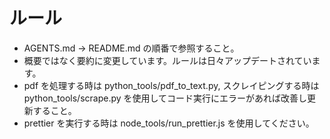 # ルール

- AGENTS.md → README.md の順番で参照すること。
- 概要ではなく要約に変更しています。ルールは日々アップデートされています。
- pdf を処理する時は python_tools/pdf_to_text.py, スクレイピングする時は python_tools/scrape.py を使用してコード実行にエラーがあれば改善し更新すること。
- prettier を実行する時は node_tools/run_prettier.js を使用してください。
